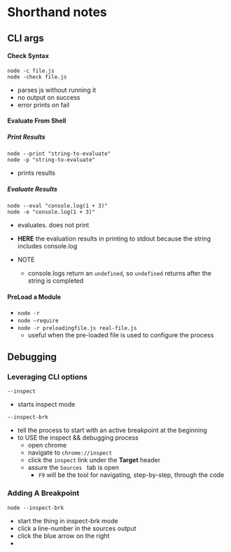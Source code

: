 # Shorthand notes

## CLI args

#### Check Syntax

`node -c file.js`  
`node -check file.js`

- parses js without running it
- no output on success
- error prints on fail

#### Evaluate From Shell

##### Print Results

`node --print "string-to-evaluate"`  
`node -p "string-to-evaluate"`

- prints results

##### Evaluate Results

`node --eval "console.log(1 + 3)"`  
`node -e "console.log(1 + 3)"`

- evaluates. does not print
- **HERE** the evaluation results in printing to stdout because the string includes console.log

- NOTE
  - console.logs return an `undefined`, so `undefined` returns after the string is completed

#### PreLoad a Module

- `node -r`
- `node —require`
- `node -r preloadingfile.js real-file.js`
  - useful when the pre-loaded file is used to configure the process

## Debugging

### Leveraging CLI options

`--inspect`

- starts inspect mode

`--inspect-brk`

- tell the process to start with an active breakpoint at the beginning
- to USE the inspect && debugging process
  - open chrome
  - navigate to `chrome://inspect`
  - click the `inspect` link under the **Target** header
  - assure the `Sources ` tab is open
    - `F9` will be the tool for navigating, step-by-step, through the code

### Adding A Breakpoint

`node --inspect-brk`

- start the thing in inspect-brk mode
- click a line-number in the sources output
- click the blue arrow on the right
-
